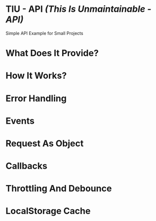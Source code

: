 # TIU - API *(This Is Unmaintainable - API)*


Simple API Example for Small Projects

# What Does It Provide?


# How It Works?





# Error Handling



# Events


# Request As Object


# Callbacks


# Throttling And Debounce

# LocalStorage Cache
